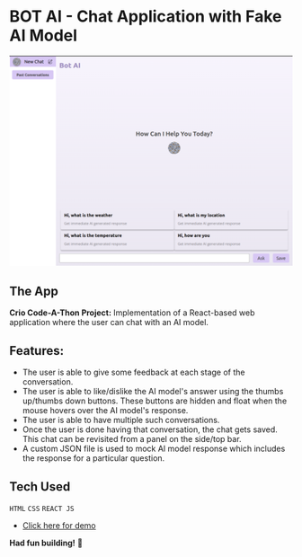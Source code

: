 # BOT AI - Chat Application with Fake AI Model

![Screenshot of App](./src/assets/Screenshot1.png)

## The App

**Crio Code-A-Thon Project:** Implementation of a React-based web application  where the user can chat with an AI model. 


## Features:
-  The user is able to give some feedback at each stage of the conversation.
- The user is able to like/dislike the AI model's answer using the thumbs up/thumbs down buttons. These buttons are hidden and float when the mouse hovers over the AI model's response.
- The user is able to have multiple such conversations.
- Once the user is done having that conversation, the chat gets saved. This chat can be revisited from a panel on the side/top bar.
- A custom JSON file is used to mock AI model response which includes the response for a particular question.


## Tech Used

`HTML`
`CSS`
`REACT JS`


- <a href="https://xbotai.vercel.app/" target="_blank">Click here for demo</a>

**Had fun building!** 🚀
